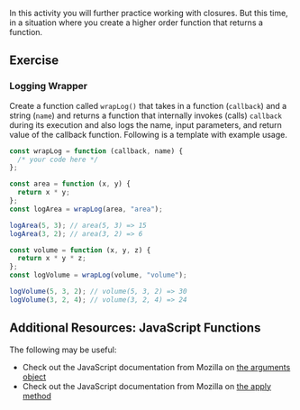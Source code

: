 

In this activity you will further practice working with closures. But this time, in a situation where you create a higher order function that returns a function.

## Exercise

### Logging Wrapper

Create a function called `wrapLog()` that takes in a function (`callback`) and a string (`name`) and returns a function that internally invokes (calls) `callback` during its execution and also logs the name, input parameters, and return value of the callback function. Following is a template with example usage.

```javascript
const wrapLog = function (callback, name) {
  /* your code here */
};

const area = function (x, y) {
  return x * y;
};
const logArea = wrapLog(area, "area");

logArea(5, 3); // area(5, 3) => 15
logArea(3, 2); // area(3, 2) => 6

const volume = function (x, y, z) {
  return x * y * z;
};
const logVolume = wrapLog(volume, "volume");

logVolume(5, 3, 2); // volume(5, 3, 2) => 30
logVolume(3, 2, 4); // volume(3, 2, 4) => 24
```

## Additional Resources: JavaScript Functions

The following may be useful:

- Check out the JavaScript documentation from Mozilla on [the arguments object](https://developer.mozilla.org/en-US/docs/Web/JavaScript/Reference/Functions/arguments)
- Check out the JavaScript documentation from Mozilla on [the apply method](https://developer.mozilla.org/en-US/docs/Web/JavaScript/Reference/Global_Objects/Function/apply)

